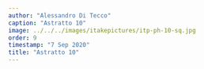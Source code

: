 ```yaml
---
author: "Alessandro Di Tecco"
caption: "Astratto 10"
image: ../../../images/itakepictures/itp-ph-10-sq.jpg
order: 9
timestamp: "7 Sep 2020"
title: "Astratto 10"
---
```

